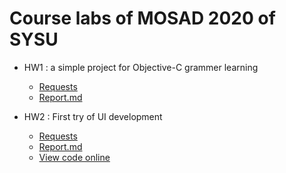 # Course labs of MOSAD 2020 of SYSU

- HW1 : a simple project for Objective-C grammer learning
    - [Requests](https://gitee.com/code_sysu/mosad_hw1)
    - [Report.md](hw1/report.md)

- HW2 : First try of UI development
    - [Requests](https://gitee.com/code_sysu/mosad_hw2)
    - [Report.md](hw2/Report.md)
    - [View code online](https://sourcegraph.com/github.com/chenguofan1999/MOSAD/-/tree/hw2)
